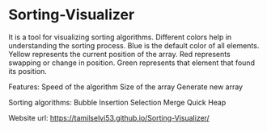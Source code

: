 # Sorting-Visualizer

It is a tool for visualizing sorting algorithms. 
Different colors help in understanding the sorting process.
Blue is the default color of all elements.
Yellow represents the current position of the array.
Red represents swapping or change in position.
Green represents that element that found its position.

Features:
Speed of the algorithm 
Size of the array
Generate new array

Sorting algorithms:
Bubble
Insertion
Selection
Merge
Quick
Heap

Website url: https://tamilselvi53.github.io/Sorting-Visualizer/
